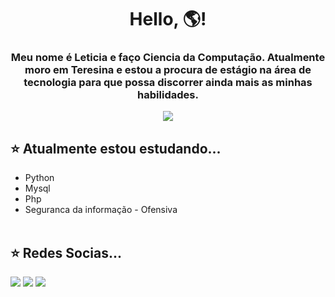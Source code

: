 <h1 align="center"> Hello, 🌎! </h1>
<h3 align="center">Meu nome é Leticia e faço Ciencia da Computação. Atualmente moro em Teresina e estou a procura de estágio na área de tecnologia para que possa discorrer ainda mais as minhas habilidades.</h3>

<p align="center">
  <img src="https://vignette.wikia.nocookie.net/dbxfanon/images/7/79/Typing_zpsde8eaab3.gif/revision/latest?cb=20161207015206">
</p>

## ⭐️ Atualmente estou estudando...
- Python<br>
- Mysql<br>
- Php <br>
- Seguranca da informação - Ofensiva<br><br>

 ## ⭐️ Redes Socias...

<div> 
  <a href="https://www.instagram.com/lm.fp/" target="_blank"><img src="https://img.shields.io/badge/-Instagram-%23E4405F?style=for-the-badge&logo=instagram&logoColor=white" target="_blank"></a>
  <a href = "mailto:lm.pires0.16@gmail.com"><img src="https://img.shields.io/badge/-Gmail-%23333?style=for-the-badge&logo=gmail&logoColor=white" target="_blank"></a>
  <a href="https://www.linkedin.com/in/let%C3%ADcia-maria-69124b222/" target="_blank"><img src="https://img.shields.io/badge/-LinkedIn-%230077B5?style=for-the-badge&logo=linkedin&logoColor=white" target="_blank"></a> 
</div>

